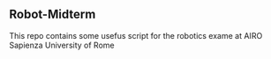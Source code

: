 ## Robot-Midterm

This repo contains some usefus script for the robotics exame at AIRO Sapienza University of Rome
